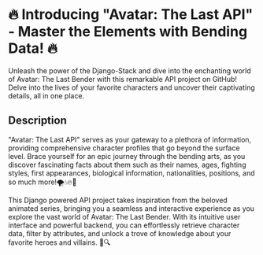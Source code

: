 # 🔥 Introducing "Avatar: The Last API" - Master the Elements with Bending Data! 🔥

Unleash the power of the Django-Stack and dive into the enchanting world of Avatar: The Last Bender with this remarkable API project on GitHub! Delve into the lives of your favorite characters and uncover their captivating details, all in one place.

## Description

"Avatar: The Last API" serves as your gateway to a plethora of information, providing comprehensive character profiles that go beyond the surface level. Brace yourself for an epic journey through the bending arts, as you discover fascinating facts about them such as their names, ages, fighting styles, first appearances, biological information, nationalities, positions, and so much more!🌪️💧🔥🌱

This Django powered API project takes inspiration from the beloved animated series, bringing you a seamless and interactive experience as you explore the vast world of Avatar: The Last Bender. With its intuitive user interface and powerful backend, you can effortlessly retrieve character data, filter by attributes, and unlock a trove of knowledge about your favorite heroes and villains. 💪🔍
